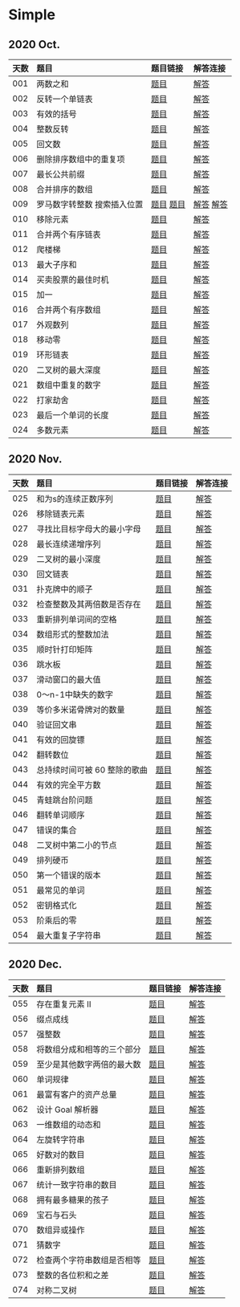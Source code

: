 # Simple

## 2020 Oct.
|天数|题目|题目链接|解答连接|
|:--|:--|:--|:--|
|001|两数之和|<a href="https://leetcode-cn.com/problems/two-sum/">题目</a>|<a href="https://github.com/RexJoush/leetcode/blob/master/src/October20/day01TwoSum/TwoSum.java">解答</a>|
|002|反转一个单链表|<a href="https://leetcode-cn.com/problems/reverse-linked-list/">题目</a>|<a href="https://github.com/RexJoush/leetcode/blob/master/src/October20/day02ReverseList/ReverseList.java">解答</a>|
|003|有效的括号|<a href="https://leetcode-cn.com/problems/valid-parentheses/">题目</a>|<a href="https://github.com/RexJoush/leetcode/blob/master/src/October20/day03ValidParentheses/ValidParentheses.java">解答</a>|
|004|整数反转|<a href="https://leetcode-cn.com/problems/reverse-integer/">题目</a>|<a href="https://github.com/RexJoush/leetcode/blob/master/src/October20/day04ReverseInteger/ReverseInteger.java">解答</a>|
|005|回文数|<a href="https://leetcode-cn.com/problems/palindrome-number/">题目</a>|<a href="https://github.com/RexJoush/leetcode/blob/master/src/October20/day05PalindromeNumber/PalindromeNumber.java">解答</a>|
|006|删除排序数组中的重复项|<a href="https://leetcode-cn.com/problems/remove-duplicates-from-sorted-array/">题目</a>|<a href="https://github.com/RexJoush/leetcode/blob/master/src/October20/day06RemoveDuplicatesFromSortedArray/RemoveDuplicatesFromSortedArray.java">解答</a>|
|007|最长公共前缀|<a href="https://leetcode-cn.com/problems/longest-common-prefix/">题目</a>|<a href="https://github.com/RexJoush/leetcode/blob/master/src/October20/day07LongestCommonPrefix/LongestCommonPrefix.java">解答</a>|
|008|合并排序的数组|<a href="https://leetcode-cn.com/problems/sorted-merge-lcci/">题目</a>|<a href="https://github.com/RexJoush/leetcode/blob/master/src/October20/day08SortedMergeLcci/SortedMergeLcci.java">解答</a>|
|009|罗马数字转整数 搜索插入位置|<a href="https://leetcode-cn.com/problems/roman-to-integer/">题目</a> <a href="https://leetcode-cn.com/problems/search-insert-position/">题目</a>|<a href="https://github.com/RexJoush/leetcode/blob/master/src/October20/day09RomanToIntegerAndSearchInsertPosition/RomanToInteger.java">解答</a> <a href="https://github.com/RexJoush/leetcode/blob/master/src/October20/day09RomanToIntegerAndSearchInsertPosition/SearchInsertPosition.java">解答</a>|
|010|移除元素|<a href="https://leetcode-cn.com/problems/remove-element/">题目</a>|<a href="https://github.com/RexJoush/leetcode/blob/master/src/October20/day10RemoveElement/RemoveElement.java">解答</a>|
|011|合并两个有序链表|<a href="https://leetcode-cn.com/problems/merge-two-sorted-lists/">题目</a>|<a href="https://github.com/RexJoush/leetcode/blob/master/src/October20/day11MergeTwoSortedLists/MergeTwoSortedLists.java">解答</a>|
|012|爬楼梯|<a href="https://leetcode-cn.com/problems/climbing-stairs/">题目</a>|<a href="https://github.com/RexJoush/leetcode/blob/master/src/October20/day12ClimbingStairs/ClimbingStairs.java">解答</a>|
|013|最大子序和|<a href="https://leetcode-cn.com/problems/maximum-subarray/">题目</a>|<a href="https://github.com/RexJoush/leetcode/blob/master/src/October20/day13MaximumSubarray/MaximumSubarray.java">解答</a>|
|014|买卖股票的最佳时机|<a href="https://leetcode-cn.com/problems/best-time-to-buy-and-sell-stock/">题目</a>|<a href="https://github.com/RexJoush/leetcode/blob/master/src/October20/day14BestTimeToBuyAndSellStock/BestTimeToBuyAndSellStock.java">解答</a>|
|015|加一|<a href="https://leetcode-cn.com/problems/plus-one/">题目</a>|<a href="https://github.com/RexJoush/leetcode/blob/master/src/October20/day15PlusOne/PlusOne.java">解答</a>|
|016|合并两个有序数组|<a href="https://leetcode-cn.com/problems/merge-sorted-array/">题目</a>|<a href="https://github.com/RexJoush/leetcode/blob/master/src/October20/day16ImplementStrstrAndMergeSortedArray/MergeSortedArray.java">解答</a>|
|017|外观数列|<a href="https://leetcode-cn.com/problems/count-and-say/">题目</a>|<a href="https://github.com/RexJoush/leetcode/blob/master/src/October20/day17CountAndSay/CountAndSay.java">解答</a>|
|018|移动零|<a href="https://leetcode-cn.com/problems/move-zeroes/">题目</a>|<a href="https://github.com/RexJoush/leetcode/blob/master/src/October20/day18MoveZeroes/MoveZeroes.java">解答</a>|
|019|环形链表|<a href="https://leetcode-cn.com/problems/linked-list-cycle/">题目</a>|<a href="https://github.com/RexJoush/leetcode/blob/master/src/October20/day19LinkedListCycle/LinkedListCycle.java">解答</a>|
|020|二叉树的最大深度|<a href="https://leetcode-cn.com/problems/maximum-depth-of-binary-tree/">题目</a>|<a href="https://github.com/RexJoush/leetcode/blob/master/src/October20/day20MaximumDepthOfBinaryTree/MaximumDepthOfBinaryTree.java">解答</a>|
|021|数组中重复的数字|<a href="https://leetcode-cn.com/problems/shu-zu-zhong-zhong-fu-de-shu-zi-lcof/">题目</a>|<a href="https://github.com/RexJoush/leetcode/blob/master/src/October20/day21RepeatNum/RepeatNum.java">解答</a>|
|022|打家劫舍|<a href="https://leetcode-cn.com/problems/house-robber/">题目</a>|<a href="https://github.com/RexJoush/leetcode/blob/master/src/October20/day22HouseRobber/HouseRobber.java">解答</a>|
|023|最后一个单词的长度|<a href="https://leetcode-cn.com/problems/length-of-last-word/">题目</a>|<a href="https://github.com/RexJoush/leetcode/blob/master/src/October20/day23LengthOfLastWord/LengthOfLastWord.java">解答</a>|
|024|多数元素|<a href="https://leetcode-cn.com/problems/majority-element/">题目</a>|<a href="https://github.com/RexJoush/leetcode/blob/master/src/October20/day24MajorityElement/MajorityElement.java">解答</a>|

## 2020 Nov.
|天数|题目|题目链接|解答连接|
|:--|:--|:--|:--|
|025|和为s的连续正数序列|<a href="https://leetcode-cn.com/problems/he-wei-sde-lian-xu-zheng-shu-xu-lie-lcof/">题目</a>|<a href="https://github.com/RexJoush/leetcode/blob/master/src/November20/day25SequenceOfContinuousSum/SequenceOfContinuousSum.java">解答</a>|
|026|移除链表元素|<a href="https://leetcode-cn.com/problems/remove-linked-list-elements/">题目</a>|<a href="https://github.com/RexJoush/leetcode/blob/master/src/November20/day26RemoveLinkedListElements/RemoveLinkedListElements.java">解答</a>|
|027|寻找比目标字母大的最小字母|<a href="https://leetcode-cn.com/problems/find-smallest-letter-greater-than-target/">题目</a>|<a href="https://github.com/RexJoush/leetcode/blob/master/src/November20/day27FindSmallestLetterGreaterThanTarget/FindSmallestLetterGreaterThanTarget.java">解答</a>|
|028|最长连续递增序列|<a href="https://leetcode-cn.com/problems/longest-continuous-increasing-subsequence/">题目</a>|<a href="https://github.com/RexJoush/leetcode/blob/master/src/November20/day28LongestContinuousIncreasingSubsequence/LongestContinuousIncreasingSubsequence.java">解答</a>|
|029|二叉树的最小深度|<a href="https://leetcode-cn.com/problems/minimum-depth-of-binary-tree/">题目</a>|<a href="https://github.com/RexJoush/leetcode/blob/master/src/November20/day29MinimumDepthOfBinaryTree/MinimumDepthOfBinaryTree.java">解答</a>|
|030|回文链表|<a href="https://leetcode-cn.com/problems/palindrome-linked-list/">题目</a>|<a href="https://github.com/RexJoush/leetcode/blob/master/src/November20/day30PalindromeLinkedList/PalindromeLinkedList.java">解答</a>|
|031|扑克牌中的顺子|<a href="https://leetcode-cn.com/problems/bu-ke-pai-zhong-de-shun-zi-lcof/">题目</a>|<a href="https://github.com/RexJoush/leetcode/blob/master/src/November20/day31SeriesInPoker/SeriesInPoker.java">解答</a>|
|032|检查整数及其两倍数是否存在|<a href="https://leetcode-cn.com/problems/check-if-n-and-its-double-exist/">题目</a>|<a href="https://github.com/RexJoush/leetcode/blob/master/src/November20/day32CheckIfNAndItsDoubleExist/CheckIfNAndItsDoubleExist.java">解答</a>|
|033|重新排列单词间的空格|<a href="https://leetcode-cn.com/problems/rearrange-spaces-between-words/">题目</a>|<a href="https://github.com/RexJoush/leetcode/blob/master/src/November20/day33RearrangeSpacesBetweenWords/RearrangeSpacesBetweenWords.java">解答</a>|
|034|数组形式的整数加法|<a href="https://leetcode-cn.com/problems/add-to-array-form-of-integer/">题目</a>|<a href="https://github.com/RexJoush/leetcode/blob/master/src/November20/day34AddToArrayFormOfInteger/AddToArrayFormOfInteger.java">解答</a>|
|035|顺时针打印矩阵|<a href="https://leetcode-cn.com/problems/shun-shi-zhen-da-yin-ju-zhen-lcof/">题目</a>|<a href="https://github.com/RexJoush/leetcode/blob/master/src/November20/day35ClockwisePrintMatrix/ClockwisePrintMatrix.java">解答</a>|
|036|跳水板|<a href="https://leetcode-cn.com/problems/diving-board-lcci/">题目</a>|<a href="https://github.com/RexJoush/leetcode/blob/master/src/November20/day36DivingBoardLcci/DivingBoardLcci.java">解答</a>|
|037|滑动窗口的最大值|<a href="https://leetcode-cn.com/problems/hua-dong-chuang-kou-de-zui-da-zhi-lcof/">题目</a>|<a href="https://github.com/RexJoush/leetcode/blob/master/src/November20/day37MaximumValueOfSlidingWindow/MaximumValueOfSlidingWindow.java">解答</a>|
|038|0～n-1中缺失的数字|<a href="https://leetcode-cn.com/problems/que-shi-de-shu-zi-lcof/">题目</a>|<a href="https://github.com/RexJoush/leetcode/blob/master/src/November20/day38MissingNumber/MissingNumber.java">解答</a>|
|039|等价多米诺骨牌对的数量|<a href="https://leetcode-cn.com/problems/number-of-equivalent-domino-pairs/">题目</a>|<a href="https://github.com/RexJoush/leetcode/blob/master/src/November20/day39NumberOfEquivalentDominoPairs/NumberOfEquivalentDominoPairs.java">解答</a>|
|040|验证回文串|<a href="https://leetcode-cn.com/problems/valid-palindrome/">题目</a>|<a href="https://github.com/RexJoush/leetcode/blob/master/src/November20/day40ValidPalindrome/ValidPalindrome.java">解答</a>|
|041|有效的回旋镖|<a href="https://leetcode-cn.com/problems/valid-boomerang/">题目</a>|<a href="https://github.com/RexJoush/leetcode/blob/master/src/November20/day41ValidBoomerang/ValidBoomerang.java">解答</a>|
|042|翻转数位|<a href="https://leetcode-cn.com/problems/reverse-bits-lcci/">题目</a>|<a href="https://github.com/RexJoush/leetcode/blob/master/src/November20/day42ReverseBitsLcci/ReverseBitsLcci.java">解答</a>|
|043|总持续时间可被 60 整除的歌曲|<a href="https://leetcode-cn.com/problems/pairs-of-songs-with-total-durations-divisible-by-60/">题目</a>|<a href="https://github.com/RexJoush/leetcode/blob/master/src/November20/day43PairsOfSongsWithTotalDurationsDivisible/PairsOfSongsWithTotalDurationsDivisible.java">解答</a>|
|044|有效的完全平方数|<a href="https://leetcode-cn.com/problems/valid-perfect-square/">题目</a>|<a href="https://github.com/RexJoush/leetcode/blob/master/src/November20/day44ValidPerfectSquare/ValidPerfectSquare.java">解答</a>|
|045|青蛙跳台阶问题|<a href="https://leetcode-cn.com/problems/qing-wa-tiao-tai-jie-wen-ti-lcof/">题目</a>|<a href="https://github.com/RexJoush/leetcode/blob/master/src/November20/day45FrogsJumpTheSteps/FrogsJumpTheSteps.java">解答</a>|
|046|翻转单词顺序|<a href="https://leetcode-cn.com/problems/fan-zhuan-dan-ci-shun-xu-lcof/">题目</a>|<a href="https://github.com/RexJoush/leetcode/blob/master/src/November20/day46FlipWordOrder/FlipWordOrder.java">解答</a>|
|047|错误的集合|<a href="https://leetcode-cn.com/problems/set-mismatch/">题目</a>|<a href="https://github.com/RexJoush/leetcode/blob/master/src/November20/day47SetMismatch/SetMismatch.java">解答</a>|
|048|二叉树中第二小的节点|<a href="https://leetcode-cn.com/problems/second-minimum-node-in-a-binary-tree/">题目</a>|<a href="https://github.com/RexJoush/leetcode/blob/master/src/November20/day48SecondToLast/SecondToLast.java">解答</a>|
|049|排列硬币|<a href="https://leetcode-cn.com/problems/arranging-coins/">题目</a>|<a href="https://github.com/RexJoush/leetcode/blob/master/src/November20/day49ArrangingCoins/ArrangingCoins.java">解答</a>|
|050|第一个错误的版本|<a href="https://leetcode-cn.com/problems/first-bad-version/">题目</a>|<a href="https://github.com/RexJoush/leetcode/blob/master/src/November20/day50FirstBadVersion/FirstBadVersion.java">解答</a>|
|051|最常见的单词|<a href="https://leetcode-cn.com/problems/most-common-word/">题目</a>|<a href="https://github.com/RexJoush/leetcode/blob/master/src/November20/day51MostCommonWord/MostCommonWord.java">解答</a>|
|052|密钥格式化|<a href="https://leetcode-cn.com/problems/license-key-formatting/">题目</a>|<a href="https://github.com/RexJoush/leetcode/blob/master/src/November20/day52LicenseKeyFormatting/LicenseKeyFormatting.java">解答</a>|
|053|阶乘后的零|<a href="https://leetcode-cn.com/problems/factorial-trailing-zeroes/">题目</a>|<a href="https://github.com/RexJoush/leetcode/blob/master/src/November20/day53FactorialTrailingZeroes/FactorialTrailingZeroes.java">解答</a>|
|054|最大重复子字符串|<a href="https://leetcode-cn.com/problems/maximum-repeating-substring/">题目</a>|<a href="https://github.com/RexJoush/leetcode/blob/master/src/November20/day54MaximumRepeatingSubstring/MaximumRepeatingSubstring.java">解答</a>|

## 2020 Dec.

|天数|题目|题目链接|解答连接|
|:--|:--|:--|:--|
|055|存在重复元素 II|<a href="https://leetcode-cn.com/problems/contains-duplicate-ii/">题目</a>|<a href="https://github.com/RexJoush/leetcode/blob/master/src/December20/day55ContainsDuplicate/ContainsDuplicate.java">解答</a>|
|056|缀点成线|<a href="https://leetcode-cn.com/problems/check-if-it-is-a-straight-line/">题目</a>|<a href="https://github.com/RexJoush/leetcode/blob/master/src/December20/day56CheckStraightLine/CheckStraightLine.java">解答</a>|
|057|强整数|<a href="https://leetcode-cn.com/problems/powerful-integers/">题目</a>|<a href="https://github.com/RexJoush/leetcode/blob/master/src/December20/day57PowerfulIntegers/PowerfulIntegers.java">解答</a>|
|058|将数组分成和相等的三个部分|<a href="https://leetcode-cn.com/problems/partition-array-into-three-parts-with-equal-sum/">题目</a>|<a href="https://github.com/RexJoush/leetcode/blob/master/src/December20/day58TrisectionNums/TrisectionNums.java">解答</a>|
|059|至少是其他数字两倍的最大数|<a href="https://leetcode-cn.com/problems/largest-number-at-least-twice-of-others/">题目</a>|<a href="https://github.com/RexJoush/leetcode/blob/master/src/December20/day59TwiceOfOthers/TwiceOfOthers.java">解答</a>|
|060|单词规律|<a href="https://leetcode-cn.com/problems/word-pattern/">题目</a>|<a href="https://github.com/RexJoush/leetcode/blob/master/src/December20/day60WordPattern/WordPattern.java">解答</a>|
|061|最富有客户的资产总量|<a href="https://leetcode-cn.com/problems/richest-customer-wealth/">题目</a>|<a href="https://github.com/RexJoush/leetcode/blob/master/src/December20/day61RichestCustomerWealth/RichestCustomerWealth.java">解答</a>|
|062|设计 Goal 解析器|<a href="https://leetcode-cn.com/problems/goal-parser-interpretation/">题目</a>|<a href="https://github.com/RexJoush/leetcode/blob/master/src/December20/day62GoalParserInterpretation/GoalParserInterpretation.java">解答</a>|
|063|一维数组的动态和|<a href="https://leetcode-cn.com/problems/running-sum-of-1d-array/">题目</a>|<a href="https://github.com/RexJoush/leetcode/blob/master/src/December20/day63RunningSumOfArray/RunningSumOfArray.java">解答</a>|
|064|左旋转字符串|<a href="https://leetcode-cn.com/problems/zuo-xuan-zhuan-zi-fu-chuan-lcof/">题目</a>|<a href="https://github.com/RexJoush/leetcode/blob/master/src/December20/day64LeftRotationString/LeftRotationString.java">解答</a>|
|065|好数对的数目|<a href="https://leetcode-cn.com/problems/number-of-good-pairs/">题目</a>|<a href="https://github.com/RexJoush/leetcode/blob/master/src/December20/day65NumberOfGoodPairs/NumberOfGoodPairs.java">解答</a>|
|066|重新排列数组|<a href="https://leetcode-cn.com/problems/shuffle-the-array/">题目</a>|<a href="https://github.com/RexJoush/leetcode/blob/master/src/December20/day66ShuffleTheArray/ShuffleTheArray.java">解答</a>|
|067|统计一致字符串的数目|<a href="https://leetcode-cn.com/problems/count-the-number-of-consistent-strings/">题目</a>|<a href="https://github.com/RexJoush/leetcode/blob/master/src/December20/day67CountTheNumberOfConsistentStrings/CountTheNumberOfConsistentStrings.java">解答</a>|
|068|拥有最多糖果的孩子|<a href="https://leetcode-cn.com/problems/kids-with-the-greatest-number-of-candies/">题目</a>|<a href="https://github.com/RexJoush/leetcode/blob/master/src/December20/day68MostCandies/MostCandies.java">解答</a>|
|069|宝石与石头|<a href="https://leetcode-cn.com/problems/jewels-and-stones/">题目</a>|<a href="https://github.com/RexJoush/leetcode/blob/master/src/December20/day69JewelsAndStones/JewelsAndStones.java">解答</a>|
|070|数组异或操作|<a href="https://leetcode-cn.com/problems/xor-operation-in-an-array/">题目</a>|<a href="https://github.com/RexJoush/leetcode/blob/master/src/December20/day70ArrayXor/ArrayXor.java">解答</a>|
|071|猜数字|<a href="https://leetcode-cn.com/problems/guess-numbers/">题目</a>|<a href="https://github.com/RexJoush/leetcode/blob/master/src/December20/day71GuessNumbers/GuessNumbers.java">解答</a>|
|072|检查两个字符串数组是否相等|<a href="https://leetcode-cn.com/problems/check-if-two-string-arrays-are-equivalent/">题目</a>|<a href="https://github.com/RexJoush/leetcode/blob/master/src/December20/day72StringArraysAreEquivalent/StringArraysAreEquivalent.java">解答</a>|
|073|整数的各位积和之差|<a href="https://leetcode-cn.com/problems/subtract-the-product-and-sum-of-digits-of-an-integer/">题目</a>|<a href="https://github.com/RexJoush/leetcode/blob/master/src/December20/day73SubtractProductSumDigits/SubtractProductSumDigits.java">解答</a>|
|074|对称二叉树|<a href="https://leetcode-cn.com/problems/symmetric-tree/">题目</a>|<a href="https://github.com/RexJoush/leetcode/blob/master/src/December20/day74SymmetricTree/SymmetricTree.java">解答</a>|
